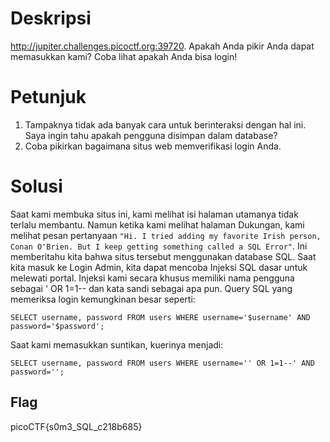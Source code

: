 # Deskripsi
http://jupiter.challenges.picoctf.org:39720. Apakah Anda pikir Anda dapat memasukkan kami? Coba lihat apakah Anda bisa login!

# Petunjuk
1. Tampaknya tidak ada banyak cara untuk berinteraksi dengan hal ini. Saya ingin tahu apakah pengguna disimpan dalam database?
2. Coba pikirkan bagaimana situs web memverifikasi login Anda.

# Solusi
Saat kami membuka situs ini, kami melihat isi halaman utamanya tidak terlalu membantu. Namun ketika kami melihat halaman Dukungan, kami melihat pesan pertanyaan ```"Hi. I tried adding my favorite Irish person, Conan O'Brien. But I keep getting something called a SQL Error"```. Ini memberitahu kita bahwa situs tersebut menggunakan database SQL. Saat kita masuk ke Login Admin, kita dapat mencoba Injeksi SQL dasar untuk melewati portal. Injeksi kami secara khusus memiliki nama pengguna sebagai ' OR 1=1-- dan kata sandi sebagai apa pun. Query SQL yang memeriksa login kemungkinan besar seperti:

```SELECT username, password FROM users WHERE username='$username' AND password='$password';```

Saat kami memasukkan suntikan, kuerinya menjadi:

```SELECT username, password FROM users WHERE username='' OR 1=1--' AND password='';```

## Flag
picoCTF{s0m3_SQL_c218b685}
